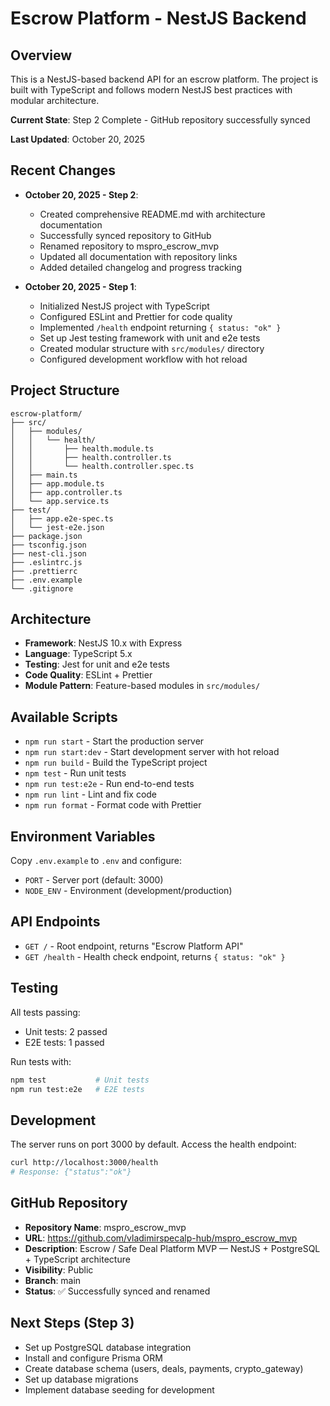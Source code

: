 # Escrow Platform - NestJS Backend

## Overview
This is a NestJS-based backend API for an escrow platform. The project is built with TypeScript and follows modern NestJS best practices with modular architecture.

**Current State**: Step 2 Complete - GitHub repository successfully synced

**Last Updated**: October 20, 2025

## Recent Changes
- **October 20, 2025 - Step 2**: 
  - Created comprehensive README.md with architecture documentation
  - Successfully synced repository to GitHub
  - Renamed repository to mspro_escrow_mvp
  - Updated all documentation with repository links
  - Added detailed changelog and progress tracking
  
- **October 20, 2025 - Step 1**: 
  - Initialized NestJS project with TypeScript
  - Configured ESLint and Prettier for code quality
  - Implemented `/health` endpoint returning `{ status: "ok" }`
  - Set up Jest testing framework with unit and e2e tests
  - Created modular structure with `src/modules/` directory
  - Configured development workflow with hot reload

## Project Structure
```
escrow-platform/
├── src/
│   ├── modules/
│   │   └── health/
│   │       ├── health.module.ts
│   │       ├── health.controller.ts
│   │       └── health.controller.spec.ts
│   ├── main.ts
│   ├── app.module.ts
│   ├── app.controller.ts
│   └── app.service.ts
├── test/
│   ├── app.e2e-spec.ts
│   └── jest-e2e.json
├── package.json
├── tsconfig.json
├── nest-cli.json
├── .eslintrc.js
├── .prettierrc
├── .env.example
└── .gitignore
```

## Architecture
- **Framework**: NestJS 10.x with Express
- **Language**: TypeScript 5.x
- **Testing**: Jest for unit and e2e tests
- **Code Quality**: ESLint + Prettier
- **Module Pattern**: Feature-based modules in `src/modules/`

## Available Scripts
- `npm run start` - Start the production server
- `npm run start:dev` - Start development server with hot reload
- `npm run build` - Build the TypeScript project
- `npm test` - Run unit tests
- `npm run test:e2e` - Run end-to-end tests
- `npm run lint` - Lint and fix code
- `npm run format` - Format code with Prettier

## Environment Variables
Copy `.env.example` to `.env` and configure:
- `PORT` - Server port (default: 3000)
- `NODE_ENV` - Environment (development/production)

## API Endpoints
- `GET /` - Root endpoint, returns "Escrow Platform API"
- `GET /health` - Health check endpoint, returns `{ status: "ok" }`

## Testing
All tests passing:
- Unit tests: 2 passed
- E2E tests: 1 passed

Run tests with:
```bash
npm test           # Unit tests
npm run test:e2e   # E2E tests
```

## Development
The server runs on port 3000 by default. Access the health endpoint:
```bash
curl http://localhost:3000/health
# Response: {"status":"ok"}
```

## GitHub Repository
- **Repository Name**: mspro_escrow_mvp
- **URL**: https://github.com/vladimirspecalp-hub/mspro_escrow_mvp
- **Description**: Escrow / Safe Deal Platform MVP — NestJS + PostgreSQL + TypeScript architecture
- **Visibility**: Public
- **Branch**: main
- **Status**: ✅ Successfully synced and renamed

## Next Steps (Step 3)
- Set up PostgreSQL database integration
- Install and configure Prisma ORM
- Create database schema (users, deals, payments, crypto_gateway)
- Set up database migrations
- Implement database seeding for development
